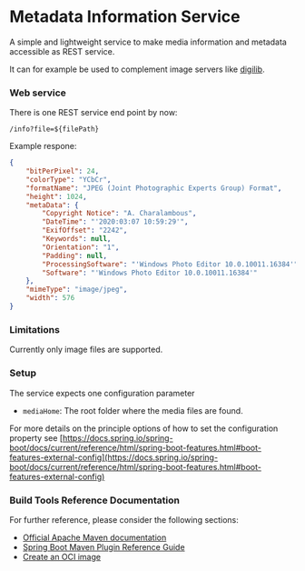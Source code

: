 # Metadata Information Service

A simple and lightweight service to make media information and metadata accessible as REST service.

It can for example be used to complement image servers like [digilib](https://robcast.github.io/digilib/).   

### Web service

There is one REST service end point by now:

`/info?file=${filePath}`

Example respone:

~~~json
{
    "bitPerPixel": 24,
    "colorType": "YCbCr",
    "formatName": "JPEG (Joint Photographic Experts Group) Format",
    "height": 1024,
    "metaData": {
        "Copyright Notice": "A. Charalambous",
        "DateTime": "'2020:03:07 10:59:29'",
        "ExifOffset": "2242",
        "Keywords": null,
        "Orientation": "1",
        "Padding": null,
        "ProcessingSoftware": "'Windows Photo Editor 10.0.10011.16384'",
        "Software": "'Windows Photo Editor 10.0.10011.16384'"
    },
    "mimeType": "image/jpeg",
    "width": 576
}
~~~

### Limitations

Currently only image files are supported.

### Setup

The service expects one configuration parameter

* `mediaHome`: The root folder where the media files are found.

For more details on the principle options of how to set the configuration property see [https://docs.spring.io/spring-boot/docs/current/reference/html/spring-boot-features.html#boot-features-external-config](https://docs.spring.io/spring-boot/docs/current/reference/html/spring-boot-features.html#boot-features-external-config)
  

### Build Tools Reference Documentation
For further reference, please consider the following sections:

* [Official Apache Maven documentation](https://maven.apache.org/guides/index.html)
* [Spring Boot Maven Plugin Reference Guide](https://docs.spring.io/spring-boot/docs/2.4.3/maven-plugin/reference/html/)
* [Create an OCI image](https://docs.spring.io/spring-boot/docs/2.4.3/maven-plugin/reference/html/#build-image)


